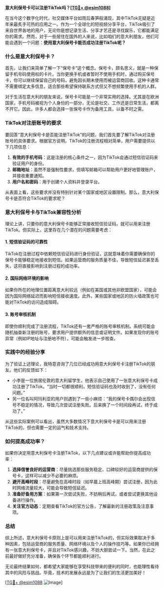 **意大利保号卡可以注册TikTok吗？[[TG💪+ @esim1088](https://t.me/s/esim1088)]**

在当今这个数字化时代，社交媒体平台如雨后春笋般涌现，其中TikTok无疑是近年来最炙手可热的应用之一。作为一个全球化的短视频分享平台，TikTok吸引了来自世界各地的用户，无论你是想记录生活、分享才艺还是寻找娱乐，它都能满足你的需求。然而，对于一些居住在国外的人来说，比如咱们的意大利朋友，他们可能会遇到一个问题：**使用意大利保号卡能否成功注册TikTok呢？**

### 什么是意大利保号卡？

首先，让我们来简单了解一下“保号卡”这个概念。保号卡，顾名思义，就是一种保留手机号码使用权的卡片。当你更换手机或者暂时不使用手机时，通过购买保号卡，你可以继续保留自己的号码，避免因长期未使用而被运营商回收。这种卡通常不需要绑定太多信息，适合那些希望保持联系方式但又不想频繁使用手机的人群。

对于生活在意大利的朋友来说，保号卡可能是一个非常实用的选择。尤其是在欧洲国家，手机号码被视为个人身份的一部分，无论是社交、工作还是日常生活，都离不开它。因此，许多人都会选择一张保号卡作为备用工具，以备不时之需。

### TikTok对注册账号的要求

要回答“意大利保号卡是否能注册TikTok”的问题，我们首先要了解TikTok对注册账号的具体要求。根据官方说明，TikTok的注册流程相对简单，用户需要提供以下几项信息：

1. **有效的手机号码**：这是注册的核心条件之一，因为TikTok会通过短信验证码来验证用户的身份。
2. **邮箱地址**：虽然不是强制性要求，但填写邮箱可以帮助用户更好地管理账户，并接收重要通知。
3. **用户名和密码**：用于创建个人资料并登录平台。

从表面上看，这些要求并没有特别针对某个国家或地区设置限制。那么，意大利保号卡是否符合TikTok的要求呢？

### 意大利保号卡与TikTok兼容性分析

理论上讲，只要你的意大利保号卡能够正常接收短信验证码，就可以用来注册TikTok。但实际上，这里存在几个潜在的问题需要考虑：

#### 1. 短信验证码的可靠性
TikTok在注册过程中依赖短信验证码进行身份验证，这就意味着你需要确保你的保号卡能够稳定地接收到短信。如果运营商的服务质量不佳，导致短信延迟甚至丢失，这将直接影响到注册过程的成功率。

#### 2. 国际网络环境的影响
如果你所在的地理位置距离意大利较远（例如在美国或其他非欧盟国家），可能会因为国际网络延迟而影响短信接收速度。此外，某些国家或地区的防火墙政策也可能对TikTok的访问造成阻碍。

#### 3. 账号审核机制
即使你顺利完成了注册流程，TikTok还有一套严格的账号审核机制。系统可能会随机抽查新注册的账号，要求用户提供额外的信息或证明文件。如果发现你的账号异常（例如IP地址与注册地不符），可能会触发进一步核查。

### 实践中的经验分享

为了验证上述理论，我特意咨询了几位已经成功用意大利保号卡注册TikTok的朋友。他们的反馈如下：

- 小李是一位旅居伦敦的意大利留学生，他表示自己使用了一张意大利保号卡成功注册了TikTok。“当时一切都很顺利，短信验证码也及时收到了，没有任何问题。”
- 另一位名叫阿玛利亚的用户则遇到了一些小麻烦：“我的保号卡偶尔会出现信号不稳定的情况，导致几次尝试注册失败。后来换了一个时间段再试，终于成功了。”

从这些实际案例可以看出，虽然大多数情况下意大利保号卡是可以用来注册TikTok的，但也需要一定的运气和技术支持。

### 如何提高成功率？

如果你决定用意大利保号卡注册TikTok，以下几点建议或许能帮助你提高成功率：

1. **选择信誉良好的运营商**：尽量挑选那些服务稳定、口碑较好的运营商提供的保号卡，这样可以减少不必要的麻烦。
2. **避开高峰时段**：尽量避免在高峰时段（如早晨上班高峰期）尝试注册，因为此时网络流量较大，可能会导致短信延迟。
3. **准备好备用方案**：如果第一次尝试失败，不妨稍后再试，或者尝试更换其他设备进行操作。
4. **关注官方动态**：定期查看TikTok的官方公告，了解最新的注册政策及注意事项。

### 总结

综上所述，意大利保号卡原则上是可以用来注册TikTok的，但实际效果取决于多种因素，包括运营商的服务质量、网络环境以及个人的操作技巧等。如果你已经拥有一张意大利保号卡，并且对TikTok感兴趣，不妨大胆尝试一下。当然，在此之前最好做好充分准备，确保各个环节都能顺利进行。

无论最终结果如何，都希望大家能够在享受科技带来的便利的同时，也能理性看待其中的风险与挑战。毕竟，技术的发展永远是为了让我们的生活更加美好！

[[TG💪+ @esim1088](https://t.me/s/esim1088) ![Image](https://i.postimg.cc/4NQfJmqS/Snipaste-2025-05-13-00-14-12.png)]